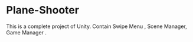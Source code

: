 # Plane-Shooter
This is a complete project of Unity. Contain Swipe Menu , Scene Manager, Game Manager .
